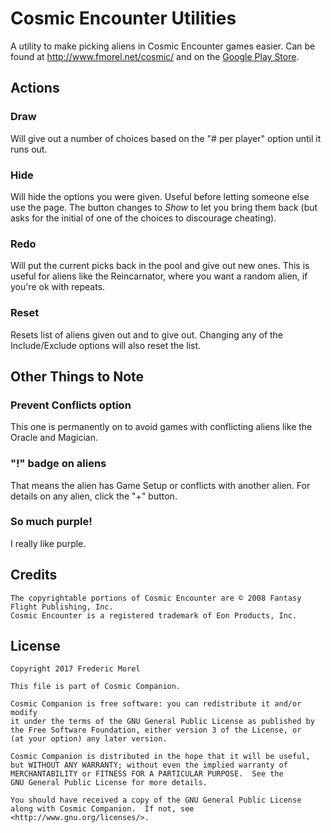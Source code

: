 # Cosmic Encounter Utilities

A utility to make picking aliens in Cosmic Encounter games easier. Can be found at <http://www.fmorel.net/cosmic/> and on the [Google Play Store](https://play.google.com/store/apps/details?id=net.fmorel.cosmicgenerator).

## Actions

### Draw

Will give out a number of choices based on the "# per player" option until it runs out.

### Hide
Will hide the options you were given. Useful before letting someone else use the page. The button changes to *Show* to let you bring them back (but asks for the initial of one of the choices to discourage cheating).

### Redo
Will put the current picks back in the pool and give out new ones. This is useful for aliens like the Reincarnator, where you want a random alien, if you're ok with repeats.

### Reset
Resets list of aliens given out and to give out. Changing any of the Include/Exclude options will also reset the list.

## Other Things to Note

### Prevent Conflicts option
This one is permanently on to avoid games with conflicting aliens like the Oracle and Magician.

### "!" badge on aliens
That means the alien has Game Setup or conflicts with another alien. For details on any alien, click the "+" button.

### So much purple!
I really like purple.

## Credits
	The copyrightable portions of Cosmic Encounter are © 2008 Fantasy Flight Publishing, Inc.
	Cosmic Encounter is a registered trademark of Eon Products, Inc.

## License
	Copyright 2017 Frederic Morel

    This file is part of Cosmic Companion.

    Cosmic Companion is free software: you can redistribute it and/or modify
    it under the terms of the GNU General Public License as published by
    the Free Software Foundation, either version 3 of the License, or
    (at your option) any later version.

    Cosmic Companion is distributed in the hope that it will be useful,
    but WITHOUT ANY WARRANTY; without even the implied warranty of
    MERCHANTABILITY or FITNESS FOR A PARTICULAR PURPOSE.  See the
    GNU General Public License for more details.

    You should have received a copy of the GNU General Public License
    along with Cosmic Companion.  If not, see <http://www.gnu.org/licenses/>.